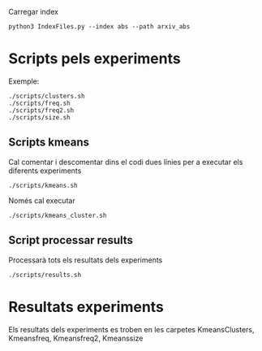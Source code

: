 Carregar index
```
python3 IndexFiles.py --index abs --path arxiv_abs
```

# Scripts pels experiments
Exemple:
```
./scripts/clusters.sh
./scripts/freq.sh
./scripts/freq2.sh
./scripts/size.sh
```

## Scripts kmeans
Cal comentar i descomentar dins el codi dues línies per a executar els diferents experiments
```
./scripts/kmeans.sh
```

Només cal executar
```
./scripts/kmeans_cluster.sh
```

## Script processar results
Processarà tots els resultats dels experiments
```
./scripts/results.sh
```

# Resultats experiments
Els resultats dels experiments es troben en les carpetes KmeansClusters, Kmeansfreq, Kmeansfreq2, Kmeanssize
